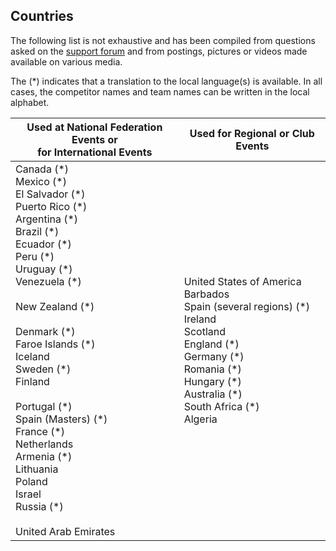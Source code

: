 ## Countries

The following list is not exhaustive and has been compiled from questions asked on the [support forum](https://groups.google.com/g/owlcms) and from postings, pictures or videos made available on various media.

The (\*) indicates that a translation to the local language(s) is available.  In all cases, the competitor names and team names can be written in the local alphabet.

| Used at National Federation Events or<br/>for International Events | Used for Regional or Club Events                             |
| ------------------------------------------------------------ | ------------------------------------------------------------ |
| Canada (\*)<br/>Mexico (\*)<br/>El Salvador (\*)<br/>Puerto Rico (\*)<br/>Argentina (\*)<br/>Brazil (\*)<br/>Ecuador (\*)<br/>Peru (\*)<br/>Uruguay (\*)<br />Venezuela (\*)<br /><br />New Zealand (\*)<br/><br />Denmark (\*)<br/>Faroe Islands (\*)<br/>Iceland<br/>Sweden (\*)<br />Finland<br/><br />Portugal (\*)<br/>Spain (Masters) (\*)<br/>France (\*)<br/>Netherlands<br />Armenia (\*)<br/>Lithuania<br/>Poland<br/>Israel<br/>Russia (\*)<br /><br />United Arab Emirates | United States of America<br/>Barbados<br/>Spain (several regions) (*)<br/>Ireland<br/>Scotland<br/>England (\*)<br />Germany (\*)<br/>Romania (\*)<br/>Hungary (\*)<br/>Australia (\*)<br/>South Africa (\*)<br/>Algeria<br/> |
